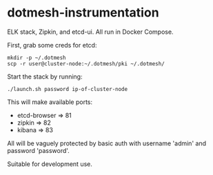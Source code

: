 # dotmesh-instrumentation

ELK stack, Zipkin, and etcd-ui.
All run in Docker Compose.

First, grab some creds for etcd:

```
mkdir -p ~/.dotmesh
scp -r user@cluster-node:~/.dotmesh/pki ~/.dotmesh/
```

Start the stack by running:

```
./launch.sh password ip-of-cluster-node
```

This will make available ports:

- etcd-browser => 81
- zipkin => 82
- kibana => 83

All will be vaguely protected by basic auth with username 'admin' and password 'password'.

Suitable for development use.
